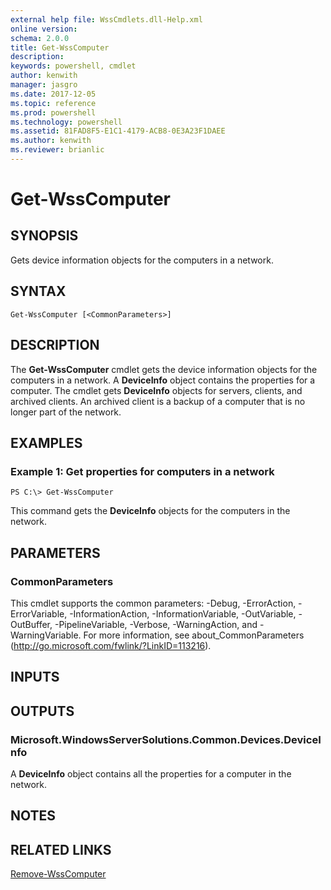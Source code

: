 ```yaml
---
external help file: WssCmdlets.dll-Help.xml
online version: 
schema: 2.0.0
title: Get-WssComputer
description: 
keywords: powershell, cmdlet
author: kenwith
manager: jasgro
ms.date: 2017-12-05
ms.topic: reference
ms.prod: powershell
ms.technology: powershell
ms.assetid: 81FAD8F5-E1C1-4179-ACB8-0E3A23F1DAEE
ms.author: kenwith
ms.reviewer: brianlic
---
```


# Get-WssComputer

## SYNOPSIS
Gets device information objects for the computers in a network.

## SYNTAX

```
Get-WssComputer [<CommonParameters>]
```

## DESCRIPTION
The **Get-WssComputer** cmdlet gets the device information objects for the computers in a network.
A **DeviceInfo** object contains the properties for a computer.
The cmdlet gets **DeviceInfo** objects for servers, clients, and archived clients.
An archived client is a backup of a computer that is no longer part of the network.

## EXAMPLES

### Example 1: Get properties for computers in a network
```
PS C:\> Get-WssComputer
```

This command gets the **DeviceInfo** objects for the computers in the network.

## PARAMETERS

### CommonParameters
This cmdlet supports the common parameters: -Debug, -ErrorAction, -ErrorVariable, -InformationAction, -InformationVariable, -OutVariable, -OutBuffer, -PipelineVariable, -Verbose, -WarningAction, and -WarningVariable. For more information, see about_CommonParameters (http://go.microsoft.com/fwlink/?LinkID=113216).

## INPUTS

## OUTPUTS

### Microsoft.WindowsServerSolutions.Common.Devices.DeviceInfo
A **DeviceInfo** object contains all the properties for a computer in the network.

## NOTES

## RELATED LINKS

[Remove-WssComputer](./Remove-WssComputer.md)

